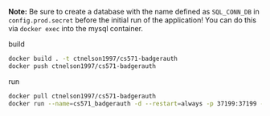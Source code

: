 **Note:** Be sure to create a database with the name defined as `SQL_CONN_DB` in `config.prod.secret` before the initial run of the application! You can do this via `docker exec` into the mysql container.

build
```bash
docker build . -t ctnelson1997/cs571-badgerauth
docker push ctnelson1997/cs571-badgerauth
```

run
```bash
docker pull ctnelson1997/cs571-badgerauth
docker run --name=cs571_badgerauth -d --restart=always -p 37199:37199 -v /cs571/badgerauth:/cs571 ctnelson1997/cs571-badgerauth
```